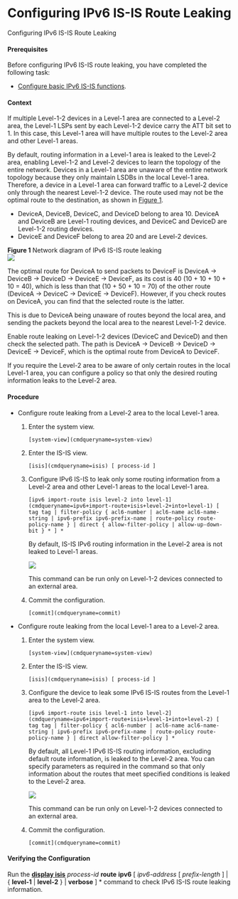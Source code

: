 Configuring IPv6 IS-IS Route Leaking
====================================

Configuring IPv6 IS-IS Route Leaking

#### Prerequisites

Before configuring IPv6 IS-IS route leaking, you have completed the following task:

* [Configure basic IPv6 IS-IS functions](vrp_isis_ipv6_cfg_0011.html).

#### Context

If multiple Level-1-2 devices in a Level-1 area are connected to a Level-2 area, the Level-1 LSPs sent by each Level-1-2 device carry the ATT bit set to 1. In this case, this Level-1 area will have multiple routes to the Level-2 area and other Level-1 areas.

By default, routing information in a Level-1 area is leaked to the Level-2 area, enabling Level-1-2 and Level-2 devices to learn the topology of the entire network. Devices in a Level-1 area are unaware of the entire network topology because they only maintain LSDBs in the local Level-1 area. Therefore, a device in a Level-1 area can forward traffic to a Level-2 device only through the nearest Level-1-2 device. The route used may not be the optimal route to the destination, as shown in [Figure 1](#EN-US_TASK_0000001176742061__fig981472054213).

* DeviceA, DeviceB, DeviceC, and DeviceD belong to area 10. DeviceA and DeviceB are Level-1 routing devices, and DeviceC and DeviceD are Level-1-2 routing devices.
* DeviceE and DeviceF belong to area 20 and are Level-2 devices.

**Figure 1** Network diagram of IPv6 IS-IS route leaking  
![](figure/en-us_image_0000001176742133.png)

The optimal route for DeviceA to send packets to DeviceF is DeviceA -> DeviceB -> DeviceD -> DeviceE -> DeviceF, as its cost is 40 (10 + 10 + 10 + 10 = 40), which is less than that (10 + 50 + 10 = 70) of the other route (DeviceA -> DeviceC -> DeviceE -> DeviceF). However, if you check routes on DeviceA, you can find that the selected route is the latter.

This is due to DeviceA being unaware of routes beyond the local area, and sending the packets beyond the local area to the nearest Level-1-2 device.

Enable route leaking on Level-1-2 devices (DeviceC and DeviceD) and then check the selected path. The path is DeviceA -> DeviceB -> DeviceD -> DeviceE -> DeviceF, which is the optimal route from DeviceA to DeviceF.

If you require the Level-2 area to be aware of only certain routes in the local Level-1 area, you can configure a policy so that only the desired routing information leaks to the Level-2 area.


#### Procedure

* Configure route leaking from a Level-2 area to the local Level-1 area.
  1. Enter the system view.
     
     
     ```
     [system-view](cmdqueryname=system-view)
     ```
  2. Enter the IS-IS view.
     
     
     ```
     [isis](cmdqueryname=isis) [ process-id ]
     ```
  3. Configure IPv6 IS-IS to leak only some routing information from a Level-2 area and other Level-1 areas to the local Level-1 area.
     
     
     ```
     [ipv6 import-route isis level-2 into level-1](cmdqueryname=ipv6+import-route+isis+level-2+into+level-1) [ tag tag | filter-policy { acl6-number | acl6-name acl6-name-string | ipv6-prefix ipv6-prefix-name | route-policy route-policy-name } | direct { allow-filter-policy | allow-up-down-bit } * ] *
     ```
     
     
     
     By default, IS-IS IPv6 routing information in the Level-2 area is not leaked to Level-1 areas.
     
     ![](public_sys-resources/note_3.0-en-us.png) 
     
     This command can be run only on Level-1-2 devices connected to an external area.
  4. Commit the configuration.
     
     
     ```
     [commit](cmdqueryname=commit)
     ```
* Configure route leaking from the local Level-1 area to a Level-2 area.
  1. Enter the system view.
     
     
     ```
     [system-view](cmdqueryname=system-view)
     ```
  2. Enter the IS-IS view.
     
     
     ```
     [isis](cmdqueryname=isis) [ process-id ]
     ```
  3. Configure the device to leak some IPv6 IS-IS routes from the Level-1 area to the Level-2 area.
     
     
     ```
     [ipv6 import-route isis level-1 into level-2](cmdqueryname=ipv6+import-route+isis+level-1+into+level-2) [ tag tag | filter-policy { acl6-number | acl6-name acl6-name-string | ipv6-prefix ipv6-prefix-name | route-policy route-policy-name } | direct allow-filter-policy ] *
     ```
     
     By default, all Level-1 IPv6 IS-IS routing information, excluding default route information, is leaked to the Level-2 area. You can specify parameters as required in the command so that only information about the routes that meet specified conditions is leaked to the Level-2 area.
     
     ![](public_sys-resources/note_3.0-en-us.png) 
     
     This command can be run only on Level-1-2 devices connected to an external area.
  4. Commit the configuration.
     
     
     ```
     [commit](cmdqueryname=commit)
     ```

#### Verifying the Configuration

Run the [**display isis**](cmdqueryname=display+isis) *process-id* **route** **ipv6** [ *ipv6-address* [ *prefix-length* ] | { **level-1** | **level-2** } | **verbose** ] \* command to check IPv6 IS-IS route leaking information.